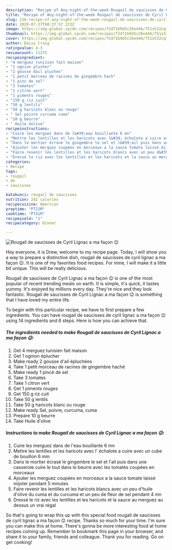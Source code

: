 ```yaml
---
description: "Recipe of Any-night-of-the-week Rougail de saucisses de Cyril Lignac a ma façon 😉"
title: "Recipe of Any-night-of-the-week Rougail de saucisses de Cyril Lignac a ma façon 😉"
slug: 216-recipe-of-any-night-of-the-week-rougail-de-saucisses-de-cyril-lignac-a-ma-facon
date: 2020-07-27T00:37:57.223Z
image: https://img-global.cpcdn.com/recipes/f2471b9d5c26e446/751x532cq70/rougail-de-saucisses-de-cyril-lignac-a-ma-facon-😉-photo-principale-de-la-recette.jpg
thumbnail: https://img-global.cpcdn.com/recipes/f2471b9d5c26e446/751x532cq70/rougail-de-saucisses-de-cyril-lignac-a-ma-facon-😉-photo-principale-de-la-recette.jpg
cover: https://img-global.cpcdn.com/recipes/f2471b9d5c26e446/751x532cq70/rougail-de-saucisses-de-cyril-lignac-a-ma-facon-😉-photo-principale-de-la-recette.jpg
author: Daisy Craig
ratingvalue: 4.3
reviewcount: 11275
recipeingredient:
- "4 merguez tunisien fait maison"
- "1 ognion plucher"
- "2 gousse dail pluches"
- "1 petit morceau de racines de gingembre hach"
- "1 pinc de sel"
- "3 tomates"
- "1 citron vert"
- "1 piments rouges"
- "150 g riz cuit"
- "50 g lentils"
- "50 g haricots blanc ou rouge"
- " Sel poivre curcuma cuma"
- "10 g beurre"
- " Huile dolive"
recipeinstructions:
- "Cuire les merguez dans de l&#39;eau bouillante 6 mn"
- "Mettre les lentilles et les haricots avec l&#39; échalote a cuire avec un cube de bouillon 6 min"
- "Dans le mortier écrasé le gingembre le sel et l&#39;ail puis dans une casserole cuire le tout dans le beurre avec les tomates coupées en morceaux"
- "Ajouter les merguez coupées en morceaux a la sauce tomate laissé mijoter pendant 5 minutes"
- "Faire revenir les lentilles et les haricots blancs avec un peu d&#39;huile d&#39;olive du cuma et du curcuma et un peu de fleur de sel pendant 4 mn"
- "Dressé le riz avec les lentilles et les haricots et la sauce au merguez au dessus un vrai régal"
categories:
- Recipe
tags:
- rougail
- de
- saucisses

katakunci: rougail de saucisses 
nutrition: 242 calories
recipecuisine: American
preptime: "PT22M"
cooktime: "PT41M"
recipeyield: "1"
recipecategory: Dinner

---
```



![Rougail de saucisses de Cyril Lignac a ma façon 😉](https://img-global.cpcdn.com/recipes/f2471b9d5c26e446/751x532cq70/rougail-de-saucisses-de-cyril-lignac-a-ma-facon-😉-photo-principale-de-la-recette.jpg)

Hey everyone, it is Drew, welcome to my recipe page. Today, I will show you a way to prepare a distinctive dish, rougail de saucisses de cyril lignac a ma façon 😉. It is one of my favorites food recipes. For mine, I will make it a little bit unique. This will be really delicious.



Rougail de saucisses de Cyril Lignac a ma façon 😉 is one of the most popular of recent trending meals on earth. It is simple, it's quick, it tastes yummy. It's enjoyed by millions every day. They're nice and they look fantastic. Rougail de saucisses de Cyril Lignac a ma façon 😉 is something that I have loved my entire life.


To begin with this particular recipe, we have to first prepare a few ingredients. You can have rougail de saucisses de cyril lignac a ma façon 😉 using 14 ingredients and 6 steps. Here is how you can achieve that.

<!--inarticleads1-->

##### The ingredients needed to make Rougail de saucisses de Cyril Lignac a ma façon 😉:

1. Get 4 merguez tunisien fait maison
1. Get 1 ognion éplucher
1. Make ready 2 gousse d&#39;ail épluchées
1. Take 1 petit morceau de racines de gingembre haché
1. Make ready 1 pincé de sel
1. Take 3 tomates
1. Take 1 citron vert
1. Get 1 piments rouges
1. Get 150 g riz cuit
1. Take 50 g lentils
1. Take 50 g haricots blanc ou rouge
1. Make ready  Sel, poivre, curcuma, cuma
1. Prepare 10 g beurre
1. Take  Huile d&#39;olive




<!--inarticleads2-->

##### Instructions to make Rougail de saucisses de Cyril Lignac a ma façon 😉:

1. Cuire les merguez dans de l&#39;eau bouillante 6 mn
1. Mettre les lentilles et les haricots avec l&#39; échalote a cuire avec un cube de bouillon 6 min
1. Dans le mortier écrasé le gingembre le sel et l&#39;ail puis dans une casserole cuire le tout dans le beurre avec les tomates coupées en morceaux
1. Ajouter les merguez coupées en morceaux a la sauce tomate laissé mijoter pendant 5 minutes
1. Faire revenir les lentilles et les haricots blancs avec un peu d&#39;huile d&#39;olive du cuma et du curcuma et un peu de fleur de sel pendant 4 mn
1. Dressé le riz avec les lentilles et les haricots et la sauce au merguez au dessus un vrai régal




So that's going to wrap this up with this special food rougail de saucisses de cyril lignac a ma façon 😉 recipe. Thanks so much for your time. I'm sure you can make this at home. There's gonna be more interesting food at home recipes coming up. Remember to bookmark this page in your browser, and share it to your family, friends and colleague. Thank you for reading. Go on get cooking!
